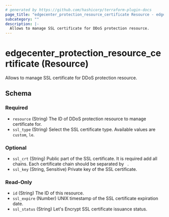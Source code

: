```yaml
---
# generated by https://github.com/hashicorp/terraform-plugin-docs
page_title: "edgecenter_protection_resource_certificate Resource - edgecenter"
subcategory: ""
description: |-
  Allows to manage SSL certificate for DDoS protection resource.
---
```


# edgecenter_protection_resource_certificate (Resource)

Allows to manage SSL certificate for DDoS protection resource.



<!-- schema generated by tfplugindocs -->
## Schema

### Required

- `resource` (String) The ID of DDoS protection resource to manage certificate for.
- `ssl_type` (String) Select the SSL certificate type. Available values are `custom`, `le`.

### Optional

- `ssl_crt` (String) Public part of the SSL certificate. It is required add all chains. Each certificate chain should be separated by `
`.
- `ssl_key` (String, Sensitive) Private key of the SSL certificate.

### Read-Only

- `id` (String) The ID of this resource.
- `ssl_expire` (Number) UNIX timestamp of the SSL certificate expiration date.
- `ssl_status` (String) Let's Encrypt SSL certificate issuance status.
